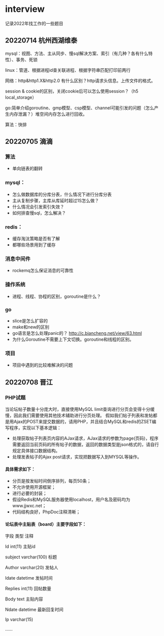 # interview
记录2022年找工作的一些题目

## 20220714 杭州西湖维泰
mysql：视图、方法、主从同步、慢sql解决方案、索引（有几种？各有什么特性）、事务、死锁

linux：管道、根据进程id查关联进程、根据字符串匹配打印前两行

网络：http&http1.X&http2.0 有什么区别？http请求头信息。上传文件的格式。

session & cookie的区别，关闭cookie后可以怎么使用session？（h5 local_storage）

go:简单介绍goroutine、gmp模型、csp模型、channel可能引发的问题（怎么产生内存泄漏？）堆空间内存怎么进行回收。

算法：快排

## 20220705 滴滴
### 算法
- 单向链表的翻转
### mysql：
- 怎么做数据库的分库分表，什么情况下进行分库分表
- 主从复制步骤，主库从库延时超过1S怎么做？
- 什么情况会引发索引失效？
- 如何排查慢sql，怎么解决？
### redis：
- 缓存淘汰策略是否有了解
- 都哪些场景用到了缓存
### 消息中间件
- rockemq怎么保证消息的可靠性
### 操作系统
- 进程、线程、协程的区别，goroutine是什么？
### go
- slice是怎么扩容的
- make和new的区别
- go语言是怎么处理panic的？ http://c.biancheng.net/view/63.html
- 为什么Goroutine不需要上下文切换。goroutine和线程的区别。
### 项目
- 项目中遇到的比较难解决的问题


## 20220708 晋江

### PHP试题
<p> 当论坛帖子数量十分庞大时，直接使用MySQL limit查询进行分页会变得十分缓慢，因此我们需要使用其他技术辅助进行分页处理。
假如我们帖子列表和发帖都是用Ajax的POST来提交数据的，请用PHP，并且结合MySQL和redis的ZSET编写程序，实现以下基本逻辑： <p>
  
- 处理获取帖子列表页内容的AJax请求，AJax请求的参数为page(页码)，程序需要返回当前页码的所有帖子的数据，返回的数据类型是json格式的，请自行规定具体接口数据结构。
- 处理发表帖子的Ajax post请求，实现把数据写入到MYSQL等操作。
  
#### 具体需求如下：

- 分页是按发帖时间倒序排列，每页50条；
- 不允许使用开源框架；
- 进行必要的封装；
- 假设Redis和MySQL服务器使用localhost，用户名及密码均为www.jjwxc.net；
- 代码结构良好，PhpDoc注释清晰；
#### 论坛表中主贴表（board）主要字段如下：

字段	类型	注释

Id	int(11)	 主贴id

subject	varchar(100)	 标题

Author	varchar(20)	 发帖人
  
Idate	datetime	 发帖时间
  
Replies	int(11)	 回帖数量
  
Body	text	 主贴内容
  
Ndate	datetime	 最新回复时间
  
Ip	varchar(15)	 
  
……		


